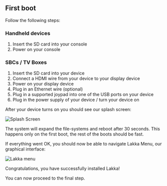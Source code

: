 ## First boot


Follow the following steps:

### Handheld devices

1.  Insert the SD card into your console
2.  Power on your console

### SBCs / TV Boxes

1.  Insert the SD card into your device
2.  Connect a HDMI wire from your device to your display device
3.  Power on your display device
4.  Plug in an Ethernet wire (optional)
5.  Plug in a supported joypad into one of the USB ports on your device
6.  Plug in the power supply of your device / turn your device on


After your device turns on you should see our splash screen:

![Splash Screen](/images/splash.png)

The system will expand the file-systems and reboot after 30 seconds. This happens only on the first boot, the rest of the boots should be fast.

If everything went OK, you should now be able to navigate Lakka Menu, our graphical interface:

![Lakka menu](/images/lakkamenu.png)

Congratulations, you have successfully installed Lakka!

You can now proceed to the final step.
